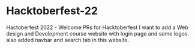 # Hacktoberfest-22
Hactoberfest 2022 - Welcome PRs for Hacktoberfest
I want to add a Web design and Devolopment course website
with login page and some logos.
also added navbar and search tab in this website.
